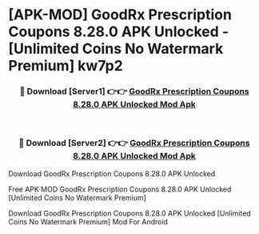 # [APK-MOD] GoodRx  Prescription Coupons 8.28.0 APK Unlocked - [Unlimited Coins No Watermark Premium] kw7p2



<div align="center">
<h3>🔴 Download [Server1] 👉👉 <a href="https://momento.my/?title=GoodRx__Prescription_Coupons_8.28.0_APK_Unlocked">GoodRx  Prescription Coupons 8.28.0 APK Unlocked Mod Apk</a></h3><br>

<h3>🔴 Download [Server2] 👉👉 <a href="https://momento.my/?title=GoodRx__Prescription_Coupons_8.28.0_APK_Unlocked">GoodRx  Prescription Coupons 8.28.0 APK Unlocked Mod Apk</a></h3>
</div>



Download GoodRx  Prescription Coupons 8.28.0 APK Unlocked 

Free APK MOD GoodRx  Prescription Coupons 8.28.0 APK Unlocked [Unlimited Coins No Watermark Premium]

Download GoodRx  Prescription Coupons 8.28.0 APK Unlocked [Unlimited Coins No Watermark Premium] Mod For Android
